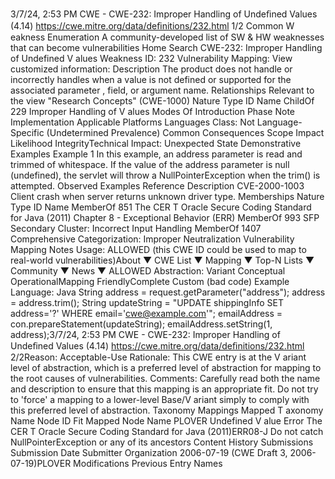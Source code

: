 3/7/24, 2:53 PM CWE - CWE-232: Improper Handling of Undeﬁned Values (4.14)
https://cwe.mitre.org/data/deﬁnitions/232.html 1/2
Common W eakness Enumeration
A community-developed list of SW & HW weaknesses that can become
vulnerabilities
Home Search
CWE-232: Improper Handling of Undefined V alues
Weakness ID: 232
Vulnerability Mapping: 
View customized information:
 Description
The product does not handle or incorrectly handles when a value is not defined or supported for the associated parameter , field, or
argument name.
 Relationships
 Relevant to the view "Research Concepts" (CWE-1000)
Nature Type ID Name
ChildOf 229 Improper Handling of V alues
 Modes Of Introduction
Phase Note
Implementation
 Applicable Platforms
Languages
Class: Not Language-Specific (Undetermined Prevalence)
 Common Consequences
Scope Impact Likelihood
IntegrityTechnical Impact: Unexpected State
 Demonstrative Examples
Example 1
In this example, an address parameter is read and trimmed of whitespace.
If the value of the address parameter is null (undefined), the servlet will throw a NullPointerException when the trim() is attempted.
 Observed Examples
Reference Description
CVE-2000-1003 Client crash when server returns unknown driver type.
 Memberships
Nature Type ID Name
MemberOf 851 The CER T Oracle Secure Coding Standard for Java (2011) Chapter 8 - Exceptional Behavior
(ERR)
MemberOf 993 SFP Secondary Cluster: Incorrect Input Handling
MemberOf 1407 Comprehensive Categorization: Improper Neutralization
 Vulnerability Mapping Notes
Usage: ALLOWED (this CWE ID could be used to map to real-world vulnerabilities)About ▼ CWE List ▼ Mapping ▼ Top-N Lists ▼ Community ▼ News ▼
ALLOWED
Abstraction: Variant
Conceptual OperationalMapping
FriendlyComplete Custom
(bad code) Example Language: Java 
String address = request.getParameter("address");
address = address.trim();
String updateString = "UPDATE shippingInfo SET address='?' WHERE email='cwe@example.com'";
emailAddress = con.prepareStatement(updateString);
emailAddress.setString(1, address);3/7/24, 2:53 PM CWE - CWE-232: Improper Handling of Undeﬁned Values (4.14)
https://cwe.mitre.org/data/deﬁnitions/232.html 2/2Reason: Acceptable-Use
Rationale:
This CWE entry is at the V ariant level of abstraction, which is a preferred level of abstraction for mapping to the root causes of
vulnerabilities.
Comments:
Carefully read both the name and description to ensure that this mapping is an appropriate fit. Do not try to 'force' a mapping to a
lower-level Base/V ariant simply to comply with this preferred level of abstraction.
 Taxonomy Mappings
Mapped T axonomy Name Node ID Fit Mapped Node Name
PLOVER Undefined V alue Error
The CER T Oracle Secure
Coding Standard for Java
(2011)ERR08-J Do not catch NullPointerException or any of its ancestors
 Content History
 Submissions
Submission Date Submitter Organization
2006-07-19
(CWE Draft 3, 2006-07-19)PLOVER
 Modifications
 Previous Entry Names